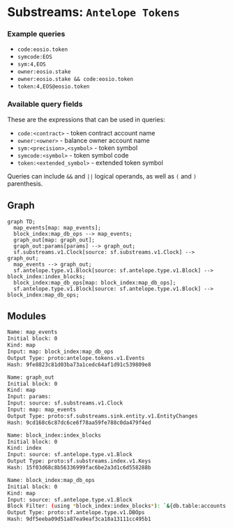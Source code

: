 # Substreams: `Antelope Tokens`

### Example queries

- `code:eosio.token`
- `symcode:EOS`
- `sym:4,EOS`
- `owner:eosio.stake`
- `owner:eosio.stake && code:eosio.token`
- `token:4,EOS@eosio.token`

### Available query fields

These are the expressions that can be used in queries:

- `code:<contract>` - token contract account name
- `owner:<owner>` - balance owner account name
- `sym:<precision>,<symbol>` - token symbol
- `symcode:<symbol>` - token symbol code
- `token:<extended_symbol>` - extended token symbol

Queries can include `&&` and `||` logical operands, as well as `(` and `)` parenthesis.

## Graph

```mermaid
graph TD;
  map_events[map: map_events];
  block_index:map_db_ops --> map_events;
  graph_out[map: graph_out];
  graph_out:params[params] --> graph_out;
  sf.substreams.v1.Clock[source: sf.substreams.v1.Clock] --> graph_out;
  map_events --> graph_out;
  sf.antelope.type.v1.Block[source: sf.antelope.type.v1.Block] --> block_index:index_blocks;
  block_index:map_db_ops[map: block_index:map_db_ops];
  sf.antelope.type.v1.Block[source: sf.antelope.type.v1.Block] --> block_index:map_db_ops;
```

## Modules

```bash
Name: map_events
Initial block: 0
Kind: map
Input: map: block_index:map_db_ops
Output Type: proto:antelope.tokens.v1.Events
Hash: 9fe8823c81d03ba73a1cedc64af1d91c539809e8

Name: graph_out
Initial block: 0
Kind: map
Input: params:
Input: source: sf.substreams.v1.Clock
Input: map: map_events
Output Type: proto:sf.substreams.sink.entity.v1.EntityChanges
Hash: 9cd168c6c87dc6ce6f78aa59fe788c0da479f4ed

Name: block_index:index_blocks
Initial block: 0
Kind: index
Input: source: sf.antelope.type.v1.Block
Output Type: proto:sf.substreams.index.v1.Keys
Hash: 15f03d68c8b56336999fac6be2a3d1c6d558288b

Name: block_index:map_db_ops
Initial block: 0
Kind: map
Input: source: sf.antelope.type.v1.Block
Block Filter: (using *block_index:index_blocks*): `&{db.table:accounts || db.table:stat}`
Output Type: proto:sf.antelope.type.v1.DBOps
Hash: 9df5eeba09d51a87ea9eaf3ca18a13111cc495b1
```
